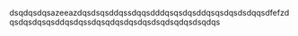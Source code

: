 dsqdqsdqsazeeazdqsdsqsddqssdqqsdddqsqsdqsddqsqsdqsdsdqqsdfefzdqsdqsdqsqsddqsdqssdqsqdqsdqsdqsdsqdsqdqsdsqdqs